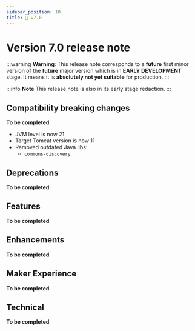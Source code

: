 ```yaml
---
sidebar_position: 10
title: 🚧 v7.0
---
```


Version 7.0 release note
========================

:::warning
**Warning**: This release note corresponds to a **future** first minor version of the **future** major version which is in **EARLY DEVELOPMENT** stage.
It means it is **absolutely not yet suitable** for production.
:::

:::info
**Note** This release note is also in its early stage redaction.
:::

Compatibility breaking changes
------------------------------

**To be completed**

- JVM level is now 21
- Target Tomcat version is now 11
- Removed outdated Java libs:
  - `commons-discovery`

Deprecations
------------

**To be completed**

Features
--------

**To be completed**

Enhancements
------------

**To be completed**

Maker Experience
----------------

**To be completed**

Technical
----------

**To be completed**
